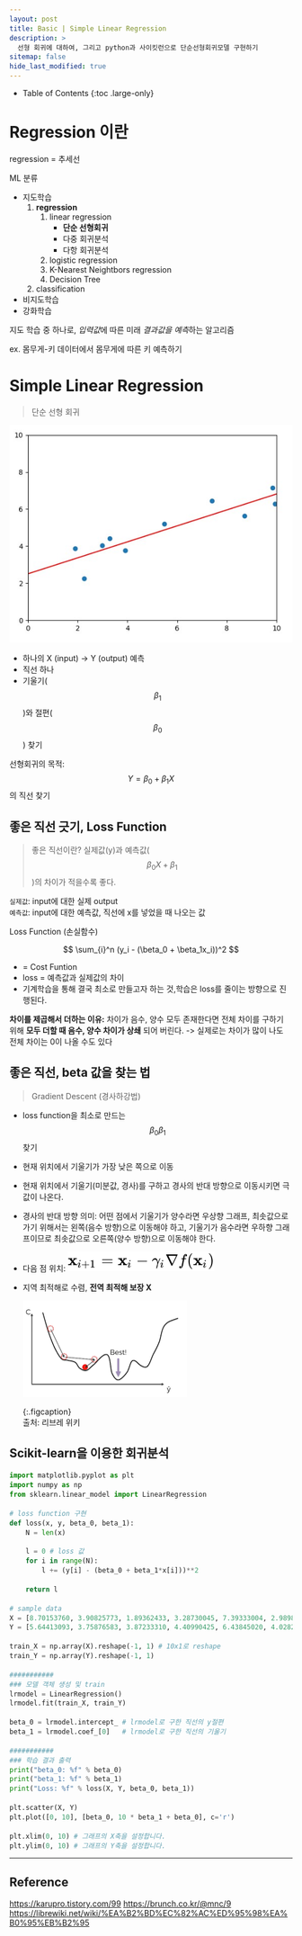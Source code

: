 ```yaml
---
layout: post
title: Basic | Simple Linear Regression
description: >
  선형 회귀에 대하여, 그리고 python과 사이킷런으로 단순선형회귀모델 구현하기
sitemap: false
hide_last_modified: true
---
```


- Table of Contents
{:toc .large-only}


# Regression 이란
regression = 추세선 

> 
ML 분류
- 지도학습 
    1. **regression**  
        1. linear regression  
            - **단순 선형회귀**
            - 다중 회귀분석
            - 다항 회귀분석
        2. logistic regression
        3. K-Nearest Neightbors regression
        4. Decision Tree
    2. classification
- 비지도학습 
- 강화학습

지도 학습 중 하나로, *입력값*에 따른 미래 *결과값을 예측*하는 알고리즘

ex. 몸무게-키 데이터에서 몸무게에 따른 키 예측하기



# Simple Linear Regression
> 단순 선형 회귀

![](/assets/img/221011/lr2.jpg)

- 하나의 X (input) -> Y (output) 예측
- 직선 하나
- 기울기($$\beta_1$$)와 절편($$\beta_0$$) 찾기

선형회귀의 목적: $$ Y = \beta_0 + \beta_1X $$ 의 직선 찾기

## 좋은 직선 긋기, Loss Function
> 좋은 직선이란? 실제값(y)과 예측값($$\beta_0X + \beta_1 $$ )의 차이가 적을수록 좋다. 

`실제값`: input에 대한 실제 output  
`예측값`: input에 대한 예측값, 직선에 x를 넣었을 때 나오는 값

Loss Function (손실함수)  

$$
\sum_{i}^n  (y_i - (\beta_0 + \beta_1x_i))^2
$$

- = Cost Funtion
- loss = 예측값과 실제값의 차이
- 기계학습을 통해 결국 최소로 만들고자 하는 것,학습은 loss를 줄이는 방향으로 진행된다.

**차이를 제곱해서 더하는 이유:**
차이가 음수, 양수 모두 존재한다면 전체 차이를 구하기 위해 **모두 더할 때 음수, 양수 차이가 상쇄** 되어 버린다. -> 실제로는 차이가 많이 나도 전체 차이는 0이 나올 수도 있다

## 좋은 직선, beta 값을 찾는 법
> Gradient Descent (경사하강법)

- loss function을 최소로 만드는 $$\beta_0 \beta_1$$ 찾기
- 현재 위치에서 기울기가 가장 낮은 쪽으로 이동
- 현재 위치에서 기울기(미분값, 경사)를 구하고 경사의 반대 방향으로 이동시키면 극값이 나온다.
- 경사의 반대 방향 의미: 어떤 점에서 기울기가 양수라면 우상향 그래프, 최솟값으로 가기 위해서는 왼쪽(음수 방향)으로 이동해야 하고, 기울기가 음수라면 우하향 그래프이므로 최솟값으로 오른쪽(양수 방향)으로 이동해야 한다.
- 다음 점 위치:
  ![](/assets/img/221011/lr.svg)
- 지역 최적해로 수렴, **전역 최적해 보장 X**  

  ![](/assets/img/221011/lr4.png)

  {:.figcaption}  
  출처: 리브레 위키

## Scikit-learn을 이용한 회귀분석
~~~python
import matplotlib.pyplot as plt
import numpy as np
from sklearn.linear_model import LinearRegression

# loss function 구현
def loss(x, y, beta_0, beta_1):
    N = len(x)

    l = 0 # loss 값
    for i in range(N):
        l += (y[i] - (beta_0 + beta_1*x[i]))**2
    
    return l

# sample data
X = [8.70153760, 3.90825773, 1.89362433, 3.28730045, 7.39333004, 2.98984649, 2.25757240, 9.84450732, 9.94589513, 5.48321616]
Y = [5.64413093, 3.75876583, 3.87233310, 4.40990425, 6.43845020, 4.02827829, 2.26105955, 7.15768995, 6.29097441, 5.19692852]

train_X = np.array(X).reshape(-1, 1) # 10x1로 reshape
train_Y = np.array(Y).reshape(-1, 1)

###########
### 모델 객체 생성 및 train
lrmodel = LinearRegression()
lrmodel.fit(train_X, train_Y)

beta_0 = lrmodel.intercept_ # lrmodel로 구한 직선의 y절편
beta_1 = lrmodel.coef_[0]   # lrmodel로 구한 직선의 기울기

###########
### 학습 결과 출력
print("beta_0: %f" % beta_0)
print("beta_1: %f" % beta_1)
print("Loss: %f" % loss(X, Y, beta_0, beta_1))

plt.scatter(X, Y)
plt.plot([0, 10], [beta_0, 10 * beta_1 + beta_0], c='r')

plt.xlim(0, 10) # 그래프의 X축을 설정합니다.
plt.ylim(0, 10) # 그래프의 Y축을 설정합니다.
~~~

---

## Reference
https://karupro.tistory.com/99
https://brunch.co.kr/@mnc/9
https://librewiki.net/wiki/%EA%B2%BD%EC%82%AC%ED%95%98%EA%B0%95%EB%B2%95